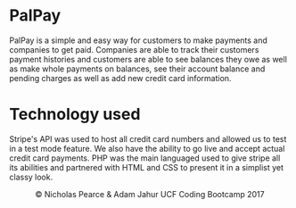 # PalPay

PalPay is a simple and easy way for customers to make payments and companies to get paid. Companies are able to track their customers payment histories and customers are able to see balances they owe as well as make whole payments on balances, see their account balance and pending charges as well as add new credit card information.

# Technology used

Stripe's API was used to host all credit card numbers and allowed us to test in a test mode feature. We also have the ability to go live and accept actual credit card payments. PHP was the main languaged used to give stripe all its abilities and partnered with HTML and CSS to present it in a simplist yet classy look.

<p align="center">&copy; Nicholas Pearce & Adam Jahur UCF Coding Bootcamp 2017</p>